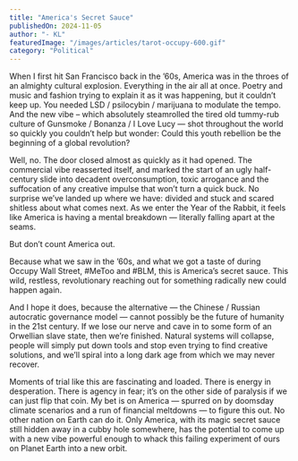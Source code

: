 ```yaml
---
title: "America's Secret Sauce"
publishedOn: 2024-11-05
author: "- KL"
featuredImage: "/images/articles/tarot-occupy-600.gif"
category: "Political"
---
```


When I first hit San Francisco back in the ’60s, America was in the throes of an almighty cultural explosion. Everything in the air all at once. Poetry and music and fashion trying to explain it as it was happening, but it couldn’t keep up. You needed LSD / psilocybin / marijuana to modulate the tempo. And the new vibe – which absolutely steamrolled the tired old tummy-rub culture of Gunsmoke / Bonanza / I Love Lucy — shot throughout the world so quickly you couldn’t help but wonder: Could this youth rebellion be the beginning of a global revolution?

Well, no. The door closed almost as quickly as it had opened. The commercial vibe reasserted itself, and marked the start of an ugly half-century slide into decadent overconsumption, toxic arrogance and the suffocation of any creative impulse that won’t turn a quick buck. No surprise we’ve landed up where we have: divided and stuck and scared shitless about what comes next. As we enter the Year of the Rabbit, it feels like America is having a mental breakdown — literally falling apart at the seams.

But don’t count America out.

Because what we saw in the ’60s, and what we got a taste of during Occupy Wall Street, #MeToo and #BLM, this is America’s secret sauce. This wild, restless, revolutionary reaching out for something radically new could happen again.

And I hope it does, because the alternative — the Chinese / Russian autocratic governance model — cannot possibly be the future of humanity in the 21st century. If we lose our nerve and cave in to some form of an Orwellian slave state, then we’re finished. Natural systems will collapse, people will simply put down tools and stop even trying to find creative solutions, and we’ll spiral into a long dark age from which we may never recover.

Moments of trial like this are fascinating and loaded. There is energy in desperation. There is agency in fear; it’s on the other side of paralysis if we can just flip that coin. My bet is on America — spurred on by doomsday climate scenarios and a run of financial meltdowns — to figure this out. No other nation on Earth can do it. Only America, with its magic secret sauce still hidden away in a cubby hole somewhere, has the potential to come up with a new vibe powerful enough to whack this failing experiment of ours on Planet Earth into a new orbit.

